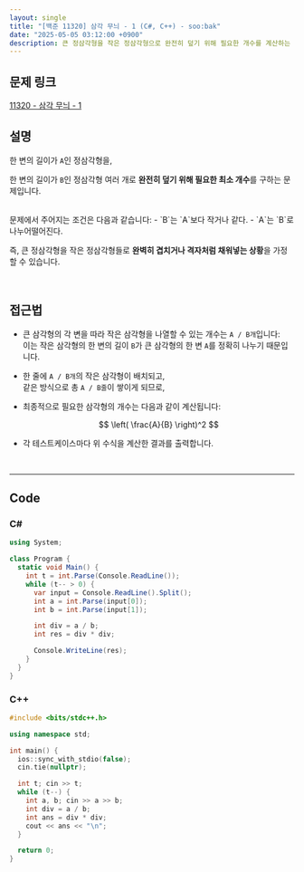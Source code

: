 ```yaml
---
layout: single
title: "[백준 11320] 삼각 무늬 - 1 (C#, C++) - soo:bak"
date: "2025-05-05 03:12:00 +0900"
description: 큰 정삼각형을 작은 정삼각형으로 완전히 덮기 위해 필요한 개수를 계산하는 백준 11320번 문제의 C# 및 C++ 풀이 및 해설
---
```


## 문제 링크
[11320 - 삼각 무늬 - 1](https://www.acmicpc.net/problem/11320)

## 설명

한 변의 길이가 `A`인 정삼각형을,

한 변의 길이가 `B`인 정삼각형 여러 개로 **완전히 덮기 위해 필요한 최소 개수**를 구하는 문제입니다.

<br>
문제에서 주어지는 조건은 다음과 같습니다:
- `B`는 `A`보다 작거나 같다.
- `A`는 `B`로 나누어떨어진다.

즉, 큰 정삼각형을 작은 정삼각형들로 **완벽히 겹치거나 격자처럼 채워넣는 상황**을 가정할 수 있습니다.

<br>

## 접근법
- 큰 삼각형의 각 변을 따라 작은 삼각형을 나열할 수 있는 개수는 `A / B개`입니다:<br>
  이는 작은 삼각형의 한 변의 길이 `B`가 큰 삼각형의 한 변 `A`를 정확히 나누기 때문입니다.
- 한 줄에 `A / B개`의 작은 삼각형이 배치되고,<br>
  같은 방식으로 총 `A / B줄`이 쌓이게 되므로,<br>
- 최종적으로 필요한 삼각형의 개수는 다음과 같이 계산됩니다:

  $$
  \left( \frac{A}{B} \right)^2
  $$

- 각 테스트케이스마다 위 수식을 계산한 결과를 출력합니다.

<br>

---

## Code

### C#
```csharp
using System;

class Program {
  static void Main() {
    int t = int.Parse(Console.ReadLine());
    while (t-- > 0) {
      var input = Console.ReadLine().Split();
      int a = int.Parse(input[0]);
      int b = int.Parse(input[1]);

      int div = a / b;
      int res = div * div;

      Console.WriteLine(res);
    }
  }
}
```

### C++
```cpp
#include <bits/stdc++.h>

using namespace std;

int main() {
  ios::sync_with_stdio(false);
  cin.tie(nullptr);

  int t; cin >> t;
  while (t--) {
    int a, b; cin >> a >> b;
    int div = a / b;
    int ans = div * div;
    cout << ans << "\n";
  }

  return 0;
}
```
